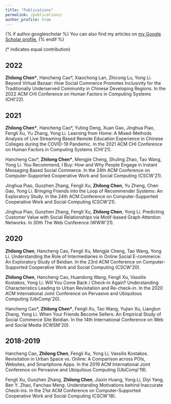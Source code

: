 ```yaml
---
title: "Publications"
permalink: /publications/
author_profile: true
---
```


{% if author.googlescholar %}
  You can also find my articles on <u><a href="{{author.googlescholar}}">my Google Scholar profile</a>.</u>
{% endif %}

(\* indicates equal contribution)  

2022
------
**Zhilong Chen\***, Hancheng Cao\*, Xiaochong Lan, Zhicong Lu, Yong Li. Beyond Virtual Bazaar: How Social Commerce Promotes Inclusivity for the Traditionally Underserved Community in Chinese Developing Regions. In the 2022 ACM CHI Conference on Human Factors in Computing Systems (CHI'22).

2021
------
**Zhilong Chen\***, Hancheng Cao\*, Yuting Deng, Xuan Gao, Jinghua Piao, Fengli Xu, Yu Zhang, Yong Li. Learning from Home: A Mixed-Methods Analysis of Live Streaming Based Remote Education Experience in Chinese Colleges during the COVID-19 Pandemic. In the 2021 ACM CHI Conference on Human Factors in Computing Systems (CHI'21).

Hancheng Cao\*, **Zhilong Chen\***, Mengjie Cheng, Shuling Zhao, Tao Wang, Yong Li. You Recommend, I Buy: How and Why People Engage in Instant Messaging Based Social Commerce. In the 24th ACM Conference on Computer-Supported Cooperative Work and Social Computing (CSCW'21).

Jinghua Piao, Guozhen Zhang, Fengli Xu, **Zhilong Chen**, Yu Zheng, Chen Gao, Yong Li. Bringing Friends into the Loop of Recommender Systems: An Exploratory Study. In the 24th ACM Conference on Computer-Supported Cooperative Work and Social Computing (CSCW’21).

Jinghua Piao, Guozhen Zhang, Fengli Xu, **Zhilong Chen**, Yong Li. Predicting Customer Value with Social Relationships via Motif-based Graph Attention Networks. In 30th The Web Conference (WWW'21).  

2020
------
**Zhilong Chen**, Hancheng Cao, Fengli Xu, Mengjie Cheng, Tao Wang, Yong Li. Understanding the Role of Intermediaries in Online Social E-commerce: An Exploratory Study of Beidian. In the 23rd ACM Conference on Computer-Supported Cooperative Work and Social Computing (CSCW'20).

**Zhilong Chen**, Hancheng Cao, Huandong Wang, Fengli Xu, Vassilis Kostakos, Yong Li. Will You Come Back / Check-in Again? Understanding Characteristics Leading to Urban Revisitation and Re-check-in. In the 2020 ACM International Joint Conference on Pervasive and Ubiquitous Computing (UbiComp'20).

Hancheng Cao\*, **Zhilong Chen\***, Fengli Xu, Tao Wang, Yujian Xu, Lianglun Zhang, Yong Li. When Your Friends Become Sellers: An Empirical Study of Social Commerce Site Beidian. In the 14th International Conference on Web and Social Media (ICWSM'20).  

2018-2019
------
Hancheng Cao, **Zhilong Chen**, Fengli Xu, Yong Li, Vassilis Kostakos. Revisitation in Urban Space vs. Online: A Comparison across POIs, Websites, and Smartphone Apps. In the 2019 ACM International Joint Conference on Pervasive and Ubiquitous Computing (UbiComp'19).

Fengli Xu, Guozhen Zhang, **Zhilong Chen**, Jiaxin Huang, Yong Li, Diyi Yang, Ben Y. Zhao, Fanchao Meng. Understanding Motivations behind Inaccurate Check-ins. In the 21st ACM Conference on Computer-Supported Cooperative Work and Social Computing (CSCW'18).
